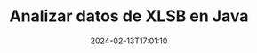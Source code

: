 ---
############################# Static ############################
layout: "auto-gen-parser"
date: 2024-02-13T17:01:10
draft: false
otherformats: 

############################# Head ############################
head_title: "Analizar datos de XLSB en Java"
head_description: "Analice rápidamente los datos de los documentos en Java."

############################# Header ############################
title: "Analizar datos de XLSB en Java"
description: "Analice los datos de XLSB con unas pocas líneas de código Java."
bg_image: "https://cms.admin.containerize.com/templates/aspose/App_Themes/V3/images/bg/header1.png"
bg_overlay: false
button:
    enable: true
    icon: "fas fa-arrow-down"
    label: "Descargue prueba gratis"
    link: "https://downloads.groupdocs.com/parser/java"

############################# SubMenu ############################
submenu:
    enable: true

    left:
        img_alt: "GroupDocs.Parser for Java"
        image: "https://cms.admin.containerize.com/templates/groupdocs/images/product-logos/90x90-noborder/groupdocs-parser-java.png"
        product: "GroupDocs.Parser"
        platform: "Java"

    middle:
        button:

            # button loop
            - link: "https://apireference.groupdocs.com/parser/java"
              text: "Referencia de la API"

            # button loop
            - link: "https://github.com/groupdocs-parser"
              text: "Ejemplos de código"

            # button loop
            - link: "https://products.groupdocs.app/parser/family"
              text: "demostraciones en vivo"

            # button loop
            - link: "https://purchase.groupdocs.com/pricing/parser/java"
              text: "Precios"

    right:
        link_download: "https://downloads.groupdocs.com/parser"
        link_learn: "https://docs.groupdocs.com/parser/java"
        link_buy: "https://purchase.groupdocs.com"

############################# About ############################
about:
    enable: true
    title: "Analizar datos con plantillas en GroupDocs.Parser for Java"
    content: |
        Las plantillas pueden mejorar en gran medida la eficiencia, la precisión y la coherencia de la extracción de datos de los documentos. GroupDocs.Parser for Java ofrece una potente solución para trabajar con plantillas.
        
        Con GroupDocs.Parser for Java, puede crear fácilmente plantillas para diferentes tipos de documentos, incluidos PDF y documentos de Microsoft Word. También puede utilizar plantillas para el análisis por lotes de varios documentos.

        Las mejores prácticas para trabajar con plantillas en GroupDocs.Parser for Java incluyen el uso de identificadores únicos y la prueba exhaustiva de las plantillas antes de la implementación. Con GroupDocs.Parser for Java, puede optimizar la extracción de datos y lograr mejores resultados.

        Descargue y pruebe GroupDocs.Parser for Java hoy para simplificar sus tareas de análisis de documentos y mejorar su productividad. Nuestra documentación y recursos de soporte están disponibles para ayudarlo a comenzar y lograr el éxito.

        Obtenga más información sobre el análisis de documentos en [documentación](https://docs.groupdocs.com/parser/java/working-with-templates/).

############################# More ############################
more:
    enable: true
    title_left: "Requisitos del sistema"
    content_left: |
        GroupDocs.Parser for Java Las API son compatibles con todas las principales plataformas y sistemas operativos. Antes de ejecutar el código a continuación, asegúrese de tener instalados los siguientes requisitos previos en su sistema.
        
        * Sistemas operativos: Microsoft Windows, Linux, MacOS
        * Entornos de desarrollo: NetBeans, Intellij IDEA, Eclipse, etc.
        * Marcos
        * Descarga la última versión de GroupDocs.Parser for Java desde [Maven](https://repository.groupdocs.com/webapp/#/artifacts/browse/tree/General/repo/com/groupdocs/groupdocs-parser)

    title_right: "Por qué usar GroupDocs.Parser for Java"
    content_right: |
        * Compatibilidad con la extracción de texto sin formato de cualquier documento compatible    
        * Análisis de documentos a través de plantillas definidas por el usuario    
        * Totalmente compatible con la extracción de texto estructurado    
        * Búsqueda de texto por palabra clave y expresión regular    
        * Extraiga texto formateado, metadatos, imágenes, contenedores y archivos adjuntos    
        * Extraiga la tabla de contenido para algunos formatos de documentos compatibles    
        * Analizar datos de formulario de PDF documentos    
        * Extraer hipervínculos del documento           

############################# Demos ############################
demos:
    enable: true
    title: "Demostraciones en vivo: analice datos de XLSB en línea"
    content: |
       Analice los datos del archivo XLSB ahora mismo visitando el sitio web [GroupDocs.Parser Live Demos](https://products.groupdocs.app/parser/xlsb).
       La demostración en vivo tiene los siguientes beneficios.
        
############################# About Formats ############################
about_formats:
    enable: true

############################# More Formats ############################
more_formats:
    enable: true
    title: "Analizar datos de otros formatos de documentos"
    content: |
        Java API de análisis de documentos para formatos de archivo e imágenes. Extraiga datos para algunos de los formatos de archivo populares como se indica a continuación.

############################# Back to top ###############################
back_to_top:
    enable: true
---